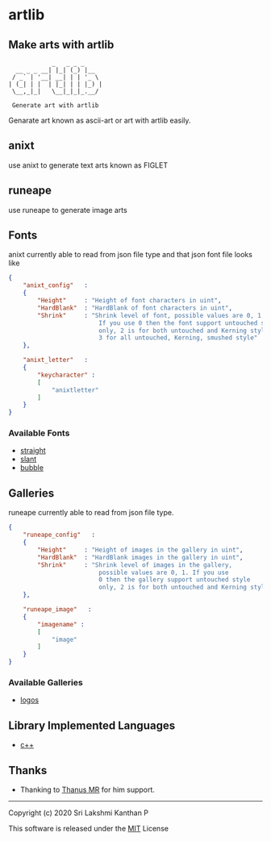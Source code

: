<!--
 Copyright (c) 2020 Sri Lakshmi Kanthan P
 
 This software is released under the MIT License.
 https://opensource.org/licenses/MIT
-->

# **artlib**

## Make arts with artlib

~~~~~artlib
            _   _ _ _
  __ _ _ __| |_| (_) |__  
 / _` | '__| __| | | '_ \
| (_| | |  | |_| | | |_) |
 \__,_|_|   \__|_|_|_.__/

 Generate art with artlib
~~~~~

Genarate art known as ascii-art or art with artlib easily.

## anixt

use anixt to generate text arts known as FIGLET

## runeape

use runeape to generate image arts

## Fonts

anixt currently able to read from json file type and that json font file looks like

~~~~~json
{
    "anixt_config"   :
    {
        "Height"     : "Height of font characters in uint",
        "HardBlank"  : "HardBlank of font characters in uint",
        "Shrink"     : "Shrink level of font, possible values are 0, 1, 2
                         If you use 0 then the font support untouched style
                         only, 2 is for both untouched and Kerning style,
                         3 for all untouched, Kerning, smushed style"
    },

    "anixt_letter"   :
    {
        "keycharacter" :
        [
            "anixtletter"
        ]
    }
}
~~~~~

### Available Fonts

- [straight](1.fonts%20-%20json/straight.json)
- [slant](1.fonts%20-%20json/slant.json)
- [bubble](1.fonts%20-%20json/bubble.json)

## Galleries

runeape currently able to read from json file type.

~~~~~json
{
    "runeape_config"   :
    {
        "Height"     : "Height of images in the gallery in uint",
        "HardBlank"  : "HardBlank images in the gallery in uint",
        "Shrink"     : "Shrink level of images in the gallery,
                         possible values are 0, 1. If you use
                         0 then the gallery support untouched style
                         only, 2 is for both untouched and Kerning style"
    },

    "runeape_image"   :
    {
        "imagename" :
        [
            "image"
        ]
    }
}
~~~~~

### Available Galleries

- [logos](2.galleries%20-%20json/logos.json)

## Library Implemented Languages

- [c++](artlib%20-%20c++)

## Thanks

- Thanking to [Thanus MR](https://github.com/Thanus-MR) for him support.

-----

Copyright (c) 2020 Sri Lakshmi Kanthan P

This software is released under the [MIT](https://opensource.org/licenses/MIT) License
